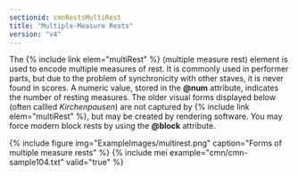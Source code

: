 ```yaml
---
sectionid: cmnRestsMultiRest
title: "Multiple-Measure Rests"
version: "v4"
---
```


The {% include link elem="multiRest" %} (multiple measure rest) element is used to encode multiple measures of rest. It is commonly used in performer parts, but due to the problem of synchronicity with other staves, it is never found in scores. A numeric value, stored in the **@num** attribute, indicates the number of resting measures. The older visual forms displayed below (often callled *Kirchenpausen*) are not captured by {% include link elem="multiRest" %}, but may be created by rendering software. You may force modern block rests by using the **@block** attribute.

{% include figure img="ExampleImages/multirest.png" caption="Forms of multiple measure rests" %}
{% include mei example="cmn/cmn-sample104.txt" valid="true" %}
